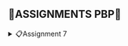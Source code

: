 ## 📖**ASSIGNMENTS PBP**📖
<details>
<summary>📋Assignment 7</summary>

## **DAFTAR ISI**
* [Perbedaan *stateless* dan *stateful widget* dalam Flutter](#a-perbedaan-utama-stateless-dan-stateful-widget-dalam-konteks-pengembangan-aplikasi-flutter)
* [Penjelasan *Widget* dan Fungsinya](#b-penjelasan-widget-dan-fungsinya)
* [Implementasi *Checklist*](#c-implementasi-checklist-part-1)
* [BONUS](#d-bonus-part-1)
<hr>


## **A. Perbedaan Utama *stateless* dan *stateful Widget* dalam Konteks Pengembangan Aplikasi Flutter**
| *Stateless Widget* | *Stateful Widget* |
| --- | --- |
| *Widget* statis | *Widget* dinamis |
| Hanya diperbaharui saat diinisialisasi | Berubah secara dinamis|
| Tidak memiliki `setState()`. Hanya akan dirender sekali dan tidak dapat diperbaharui sendiri | Memiliki internal `setState()` dan dapat dirender ulang jika data masukkan berubah |
| Tidak dapat diperbaharui selama *runtime*, kecuali terjadi peristiwa eksternal | Dapat diperbaharui selama *runtime* berdasarkan tindakan pengguna atau perubahan data |
| Contoh: Text, Icon, dan RaisedButton | Contoh: Checkbox, Tombol Radio, dan Slider |

<br>

*Source:*
* https://www.geeksforgeeks.org/difference-between-stateless-and-stateful-widget-in-flutter/
* https://blog.logrocket.com/difference-between-stateless-stateful-widgets-flutter/
<br>

## **B. Penjelasan *Widget* dan Fungsinya**
| Nama *Widget* | Fungsi |
| --- | --- |
| `MyHomePage` | *Stateless widget* untuk mengatur tampilan utama aplikasi |
| `Scaffold` | Untuk kerangka utama dari halaman, yang mencakup `AppBar` dan `Body` |
| `AppBar` | Untuk menampilkan bilah atas pada halaman, yaitu `ScoobyMart` |
| `SingleChildScrollView` | Untuk membuat area konten yang dapat digulir jika konten melebihi ukuran layar |
| `Padding` | Untuk menambahkan jarak di sekitar *widget-child* |
| `Column` | Untuk mengatur *widget-children* secara vertikal |
| `Text` | Untuk menampilkan teks `Welcome to ScoobyMart!` pada tengah halaman |
| `GridView.count` | Untuk membuat tata letak grid dengan jumlah kolom yang tetap |
| `ShopItem` | Kelas yang mendefinisikan item toko yang memiliki nama, ikon, dan warna |
| `ShopCard` | Untuk mewakili *card* yang menampilkan item toko |
| `Material` | Untuk mengatur bahan dasar *card* dengan warna latar belakang yang sesuai |
| `InkWell` | Untuk membuat area responsif terhadap sentuhan (*tap*) |
| `Container` | Untuk mengelola tata letak dan konten dalam *card* |
| `Icon` | Untuk menampilkan ikon dalam kartu |
| `SnackBar` | Untuk menampilkan pesan singkat yang muncul di bawah layar saat item toko diklik |
| `MyApp` | Untuk menginisialisasi dan mengkonfigurasi aplikasi |
| `MaterialApp` | Untuk mengkonfigurasi dan mengatur tema aplikasi, termasuk `title`, `theme`, dan `home` |
| `ColorScheme` | Untuk mengatur palet warna dalam aplikasi |
| `useMaterial3` | Untuk mengaktifkan penggunaan `Material You` |

<br>

*Source:*
* https://www.geeksforgeeks.org/what-is-widgets-in-flutter/
<br>

## **C. Implementasi *Checklist* Part 1**
#### Membuat Proyek Flutter Baru
1. Pertama kali, saya membuat folder dengan nama `scoobymart`. 
<br>

2. Kedua, saya *generate* proyek Flutter baru dengan nama `scoobymart`. Lalu, masuk ke dalam direktori proyek seperti berikut.
```bash
flutter create scoobymart
cd scoobymart
```
<br>

3. Ketiga, saya menjalanlan proyek melalui Command Prompt seperti berikut.
```bash
flutter run
```
<br>

4. Selanjutnya, saya juga menjalankan perintah untuk *enable web support* dan menjalankan proyek di aplikasi Google Chrome seperti berikut.
```bash
flutter config --enable-web
flutter run -d chrome
```
<br>

5. Lalu, saya melakukan `git init` pada *root folder* dan `add`, `commit`, `push` proyek ke repositori baru di GitHub dengan nama `scoobymart`.
<br>

#### Merapikan Struktur Proyek
1. Pertama, saya membuat file baru bernama `menu.dart` pada direktori `scoobymart/lib` dan mengimpor kode seperti berikut.
```dart
import 'package:flutter/material.dart';
```
<br>

2. Pada `main.dart`, saya memotong kode baris ke-39 sampai akhir yang berisi *class* seperti berikut. Lalu, saya pindahkan ke `menu.dart`.
```dart
class MyHomePage ... {
    ...
}

class _MyHomePageState ... {
    ...
}
```
<br>

3. Selanjutnya, saya mengimpor suatu kode untuk menghilangkan *error* pada `main.dart` seperti berikut.
```bash
import 'package:scoobymart/menu.dart';
```
<br>

#### Membuat Widget Sederhana pada Flutter
1. Awalnya, saya membuka file `main.dart`. Lalu, mengubah kodenya pada bagian tema aplikasi yang mempunyai tipe `Material Color` seperti berikut.
```dart
colorScheme: ColorScheme.fromSeed(seedColor: Colors.indigo),
```
<br>

2. Kedua, saya menghapus `MyHomePage(title: 'Flutter Demo Home Page')` pada file `main.dart` menjadi seperti berikut.
```dart
MyHomePage()
```
<br>

3. Pada file `menu.dart`, saya mengubah sifat *widget* menjadi *stateless* dengan melakukan perubahan pada `({super.key, required this.title})` menjadi `({Key? key}) : super(key: key);` dan menghapus `final String title;` sampai bawah serta menambahkan *Widget Build* sehingga terlihat seperti berikut.
```dart
class MyHomePage extends StatelessWidget {
    MyHomePage({Key? key}) : super(key: key);

    @override
    Widget build(BuildContext context) {
        return Scaffold(
            ...
        );
    }
}
```
<br>

4. Kemudian, saya menambahkan teks dan *card* serta memulai *define* tipe pada list yang saya punya seperti berikut.
```dart
class ShopItem {
  final String name;
  final IconData icon;
  final Color color;

  ShopItem(this.name, this.icon, this.color);
}
```
<br>

5. Lalu, pada bagian bawah kode `MyHomePage({Key? key}) : super(key: key);`, saya menambahkan nama, harga, dan ikon barang seperti berikut.
```dart
final List<ShopItem> items = [
    ShopItem("Lihat Item", Icons.checklist, Colors.pink),
    ShopItem("Tambah Item", Icons.add_shopping_cart, Colors.lightGreen),
    ShopItem("Logout", Icons.logout, Colors.blue),
  ];
```
<br>

6. Kemudian, saya menambahkan kode dalam *widget build* seperti berikut.
```dart
    return Scaffold(
      appBar: AppBar(
        title: const Text(
          'ScoobyMart',
        ),
      ),
      body: SingleChildScrollView(
        child: Padding(
          padding: const EdgeInsets.all(10.0),
          child: Column(
            children: <Widget>[
              const Padding(
                padding: EdgeInsets.only(top: 10.0, bottom: 10.0),
                child: Text(
                  'Welcome to ScoobyMart!', 
                  textAlign: TextAlign.center,
                  style: TextStyle(
                    fontSize: 30,
                    fontWeight: FontWeight.bold,
                  ),
                ),
              ),
              GridView.count(
                primary: true,
                padding: const EdgeInsets.all(20),
                crossAxisSpacing: 10,
                mainAxisSpacing: 10,
                crossAxisCount: 3,
                shrinkWrap: true,
                children: items.map((ShopItem item) {
                  return ShopCard(item);
                }).toList(),
              ),
            ],
          ),
        ),
      ),
    );
``` 
<br>

7. Dikarenakan masih terdapat *error*, saya harus membuat *widget stateless* untuk menampilkan *card* seperti berikut.
```dart
class ShopCard extends StatelessWidget {
  final ShopItem item;

  const ShopCard(this.item, {super.key});

  @override
  Widget build(BuildContext context) {
    return Material(
      color: item.color,
      child: InkWell(
        onTap: () {
          ScaffoldMessenger.of(context)
            ..hideCurrentSnackBar()
            ..showSnackBar(SnackBar(
                content: Text("Kamu telah menekan tombol ${item.name}!")));
        },
        child: Container(
          padding: const EdgeInsets.all(8),
          child: Center(
            child: Column(
              mainAxisAlignment: MainAxisAlignment.center,
              children: [
                Icon(
                  item.icon,
                  color: Colors.white,
                  size: 30.0,
                ),
                const Padding(padding: EdgeInsets.all(3)),
                Text(
                  item.name,
                  textAlign: TextAlign.center,
                  style: const TextStyle(color: Colors.white),
                ),
              ],
            ),
          ),
        ),
      ),
    );
  }
}
```
<br>

8. Terakhir, saya melakukan `add`, `commit`, `push` pada repositori `scoobymart` di GitHub.
<br>

## **D. BONUS Part 1**
Berikut adalah bukti bahwa saya mengimplementasikan warna-warna yang berbeda untuk setiap tombol (`Lihat Item`, `Tambah Item`, dan `Logout`) seperti berikut.
![BONUS](/img/bonus1.jpg)
</details>
